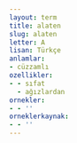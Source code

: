 ```yaml
---
layout: term
title: alaten
slug: alaten
letter: A
lisan: Türkçe
anlamlar:
- cüzzamlı
ozellikler:
- - sıfat
  - ağızlardan
ornekler:
- - ''
orneklerkaynak:
- - ''
---
```

